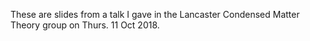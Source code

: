 These are slides from a talk I gave in the Lancaster Condensed Matter Theory
group on Thurs. 11 Oct 2018.
